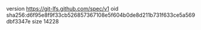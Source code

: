 version https://git-lfs.github.com/spec/v1
oid sha256:d6f95e8f9f33cb526857367108e5f604b0de8d211b731f633ce5a569dbf3347e
size 14228
